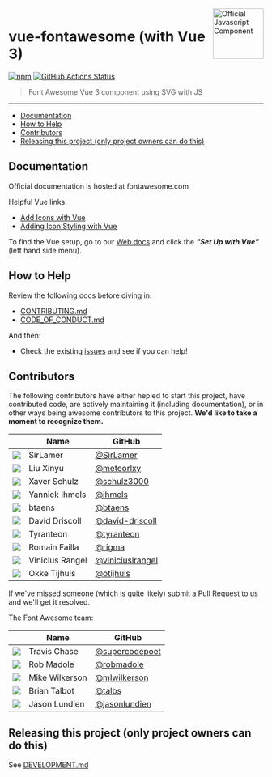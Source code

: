<a href="https://fontawesome.com">
  <img align="right" width="100" height="100" alt="Official Javascript Component" src="https://img.fortawesome.com/349cfdf6/official-javascript-component.svg">
</a>

# vue-fontawesome (with Vue 3)

[![npm](https://img.shields.io/npm/v/@fortawesome/vue-fontawesome.svg?style=flat-square)](https://www.npmjs.com/package/@fortawesome/vue-fontawesome)
[![GitHub Actions Status](https://github.com/FortAwesome/vue-fontawesome/workflows/CI/badge.svg)](https://github.com/FortAwesome/vue-fontawesome/actions)

> Font Awesome Vue 3 component using SVG with JS

---

<!-- toc -->

- [Documentation](#documentation)
- [How to Help](#how-to-help)
- [Contributors](#contributors)
- [Releasing this project (only project owners can do this)](#releasing-this-project-only-project-owners-can-do-this)

<!-- tocstop -->

## Documentation

Official documentation is hosted at fontawesome.com

Helpful Vue links:
- [Add Icons with Vue](https://fontawesome.com/docs/web/use-with/vue/add-icons)
- [Adding Icon Styling with Vue](https://fontawesome.com/docs/web/use-with/vue/style)

To find the Vue setup, go to our [Web docs](https://fontawesome.com/docs/web) and click the ***"Set Up with Vue"*** (left hand side menu).

## How to Help

Review the following docs before diving in:

* [CONTRIBUTING.md](CONTRIBUTING.md)
* [CODE_OF_CONDUCT.md](CODE_OF_CONDUCT.md)

And then:

* Check the existing [issues](https://github.com/FortAwesome/vue-fontawesome/issues) and see if you can help!

## Contributors

The following contributors have either hepled to start this project, have contributed
code, are actively maintaining it (including documentation), or in other ways
being awesome contributors to this project. **We'd like to take a moment to recognize them.**

|                                                              | Name            | GitHub                                                 |
| :----------------------------------------------------------: | --------------- | ------------------------------------------------------ |
| <img src="https://github.com/SirLamer.png?size=72" />        | SirLamer        | [@SirLamer](https://github.com/SirLamer)               |
| <img src="https://github.com/meteorlxy.png?size=72" />       | Liu Xinyu       | [@meteorlxy](https://github.com/meteorlxy)             |
| <img src="https://github.com/schulz3000.png?size=72" />      | Xaver Schulz    | [@schulz3000](https://github.com/schulz3000)           |
| <img src="https://github.com/ihmels.png?size=72" />          | Yannick Ihmels  | [@ihmels](https://github.com/ihmels)                   |
| <img src="https://github.com/btaens.png?size=72" />          | btaens          | [@btaens](https://github.com/btaens)                   |
| <img src="https://github.com/david-driscoll.png?size=72" />  | David Driscoll  | [@david-driscoll](https://github.com/david-driscoll)   |
| <img src="https://github.com/tyranteon.png?size=72" />       | Tyranteon       | [@tyranteon](https://github.com/tyranteon)             |
| <img src="https://github.com/rigma.png?size=72" />           | Romain Failla   | [@rigma](https://github.com/rigma)                     |
| <img src="https://github.com/viniciuslrangel.png?size=72" /> | Vinicius Rangel | [@viniciuslrangel](https://github.com/viniciuslrangel) |
| <img src="https://github.com/otijhuis.png?size=72" />        | Okke Tijhuis    | [@otijhuis](https://github.com/otijhuis)               |

If we've missed someone (which is quite likely) submit a Pull Request to us and we'll get it resolved.

The Font Awesome team:

|                                                            | Name           | GitHub                                             |
| :--------------------------------------------------------: | -------------- | -------------------------------------------------- |
| <img src="https://github.com/supercodepoet.png?size=72" /> | Travis Chase   | [@supercodepoet](https://github.com/supercodepoet) |
| <img src="https://github.com/robmadole.png?size=72" />     | Rob Madole     | [@robmadole](https://github.com/robmadole)         |
| <img src="https://github.com/mlwilkerson.png?size=72" />   | Mike Wilkerson | [@mlwilkerson](https://github.com/mlwilkerson)     |
| <img src="https://github.com/talbs.png?size=72" />         | Brian Talbot   | [@talbs](https://github.com/talbs)                 |
| <img src="https://github.com/jasonlundien.png?size=72" />  | Jason Lundien  | [@jasonlundien](https://github.com/jasonlundien)   |

## Releasing this project (only project owners can do this)

See [DEVELOPMENT.md](DEVELOPMENT.md#release)
